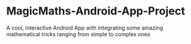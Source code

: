 # MagicMaths-Android-App-Project
 A cool, interactive Android App with integrating some amazing mathematical tricks ranging from simple to complex ones
